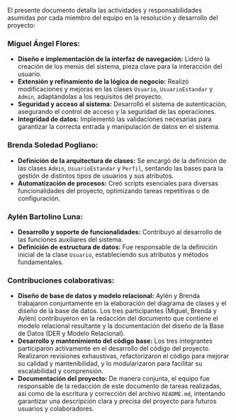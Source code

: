 El presente documento detalla las actividades y responsabilidades asumidas por cada miembro del equipo en la resolución y desarrollo del proyecto:

### Miguel Ángel Flores:
* **Diseño e implementación de la interfaz de navegación:** Lideró la creación de los menús del sistema, pieza clave para la interacción del usuario.
* **Extensión y refinamiento de la lógica de negocio:** Realizó modificaciones y mejoras en las clases `Usuario`, `UsuarioEstandar` y `Admin`, adaptándolas a los requisitos del proyecto.
* **Seguridad y acceso al sistema:** Desarrolló el sistema de autenticación, asegurando el control de acceso y la seguridad de las operaciones.
* **Integridad de datos:** Implementó las validaciones necesarias para garantizar la correcta entrada y manipulación de datos en el sistema.

### Brenda Soledad Pogliano:
* **Definición de la arquitectura de clases:** Se encargó de la definición de las clases `Admin`, `UsuarioEstandar` y `Perfil`, sentando las bases para la gestión de distintos tipos de usuarios y sus atributos.
* **Automatización de procesos:** Creó scripts esenciales para diversas funcionalidades del proyecto, optimizando tareas repetitivas o de configuración.

### Aylén Bartolino Luna:
* **Desarrollo y soporte de funcionalidades:** Contribuyó al desarrollo de las funciones auxiliares del sistema.
* **Definición de estructura de datos:** Fue responsable de la definición inicial de la clase `Usuario`, estableciendo sus atributos y métodos fundamentales.

### Contribuciones colaborativas:
* **Diseño de base de datos y modelo relacional:** Aylén y Brenda trabajaron conjuntamente en la elaboración del diagrama de clases y el diseño de la base de datos. Los tres participantes (Miguel, Brenda y Aylén) contribuyeron en la redacción del documento que contiene el modelo relacional resultante y la documentación del diseño de la Base de Datos (DER y Modelo Relacional).
* **Desarrollo y mantenimiento del código base:** Los tres integrantes participaron activamente en el desarrollo del código del proyecto. Realizaron revisiones exhaustivas, refactorizaron el código para mejorar su calidad y mantenibilidad, y lo modularizaron para facilitar su escalabilidad y comprensión.
* **Documentación del proyecto:** De manera conjunta, el equipo fue responsable de la redacción de este documento de tareas realizadas, así como de la escritura y corrección del archivo `README.md`, intentando garantizar una descripción clara y precisa del proyecto para futuros usuarios y colaboradores.
